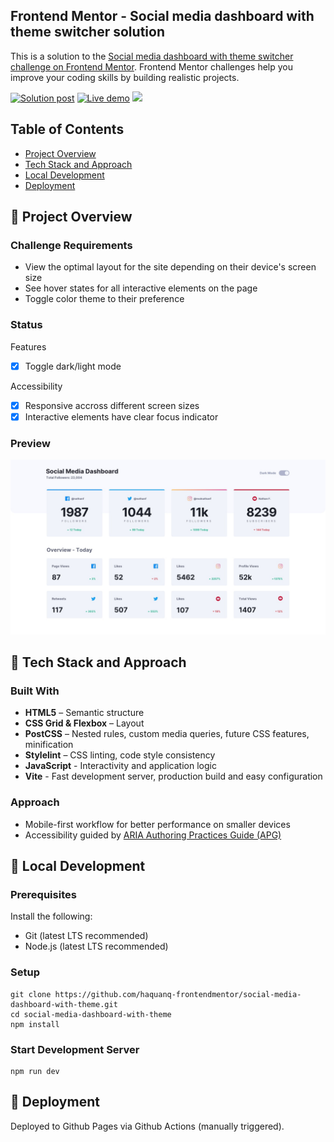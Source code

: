 ## Frontend Mentor - Social media dashboard with theme switcher solution

This is a solution to the [Social media dashboard with theme switcher challenge on Frontend Mentor](https://www.frontendmentor.io/challenges/social-media-dashboard-with-theme-switcher-6oY8ozp_H). Frontend Mentor challenges help you improve your coding skills by building realistic projects.

<p>
  <a href="https://www.frontendmentor.io/solutions/only-html-and-css-and-js-U4dZJoVLIj">
    <img
      alt="Solution post"
      src="https://img.shields.io/badge/Frontendmentor-blue?label=Solution%20on"
    /></a>
  <a href="https://haquanq-frontendmentor.github.io/social-media-dashboard-with-theme/">
    <img
      alt="Live demo"
      src="https://img.shields.io/badge/Demo-teal?label=Live"
    /></a>
  <a href="./LICENSE"
    ><img
      allt="MIT License"
      src="https://img.shields.io/badge/MIT-blue?label=license"
  /></a>
</p>

## Table of Contents

- [Project Overview](#sunrise-project-overview)
- [Tech Stack and Approach](#stars-tech-stack-and-approach)
- [Local Development](#leaves-local-development)
- [Deployment](#maple_leaf-deployment)

## :sunrise: Project Overview

### Challenge Requirements

- View the optimal layout for the site depending on their device's screen size
- See hover states for all interactive elements on the page
- Toggle color theme to their preference

### Status

Features

- [x] Toggle dark/light mode

Accessibility

- [x] Responsive accross different screen sizes
- [x] Interactive elements have clear focus indicator

### Preview

![](./docs/design/desktop-design-light.jpg)

## :stars: Tech Stack and Approach

### Built With

- **HTML5** – Semantic structure
- **CSS Grid & Flexbox** – Layout
- **PostCSS** – Nested rules, custom media queries, future CSS features, minification
- **Stylelint** – CSS linting, code style consistency
- **JavaScript** - Interactivity and application logic
- **Vite** - Fast development server, production build and easy configuration

### Approach

- Mobile-first workflow for better performance on smaller devices
- Accessibility guided by [ARIA Authoring Practices Guide (APG)](https://www.w3.org/WAI/ARIA/apg/)

## :leaves: Local Development

### Prerequisites

Install the following:

- Git (latest LTS recommended)
- Node.js (latest LTS recommended)

### Setup

```
git clone https://github.com/haquanq-frontendmentor/social-media-dashboard-with-theme.git
cd social-media-dashboard-with-theme
npm install
```

### Start Development Server

```
npm run dev
```

## :maple_leaf: Deployment

Deployed to Github Pages via Github Actions (manually triggered).
